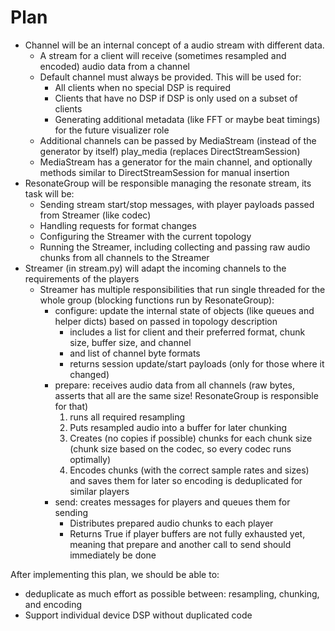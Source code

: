 # Plan

- Channel will be an internal concept of a audio stream with different data.
    - A stream for a client will receive (sometimes resampled and encoded) audio data from a channel
    - Default channel must always be provided. This will be used for:
        - All clients when no special DSP is required
        - Clients that have no DSP if DSP is only used on a subset of clients
        - Generating additional metadata (like FFT or maybe beat timings) for the future visualizer role
    - Additional channels can be passed by MediaStream (instead of the generator by itself) play_media (replaces DirectStreamSession)
    - MediaStream has a generator for the main channel, and optionally methods similar to DirectStreamSession for manual insertion
- ResonateGroup will be responsible managing the resonate stream, its task will be:
    - Sending stream start/stop messages, with player payloads passed from Streamer (like codec)
    - Handling requests for format changes
    - Configuring the Streamer with the current topology
    - Running the Streamer, including collecting and passing raw audio chunks from all channels to the Streamer
- Streamer (in stream.py) will adapt the incoming channels to the requirements of the players
    - Streamer has multiple responsibilities that run single threaded for the whole group (blocking functions run by ResonateGroup):
        - configure: update the internal state of objects (like queues and helper dicts) based on passed in topology description
            - includes a list for client and their preferred format, chunk size, buffer size, and channel
            - and list of channel byte formats
            - returns session update/start payloads (only for those where it changed)
        - prepare: receives audio data from all channels (raw bytes, asserts that all are the same size! ResonateGroup is responsible for that)
            1. runs all required resampling
            2. Puts resampled audio into a buffer for later chunking
            3. Creates (no copies if possible) chunks for each chunk size (chunk size based on the codec, so every codec runs optimally)
            4. Encodes chunks (with the correct sample rates and sizes) and saves them for later so encoding is deduplicated for similar players
        - send: creates messages for players and queues them for sending
            - Distributes prepared audio chunks to each player
            - Returns True if player buffers are not fully exhausted yet, meaning that prepare and another call to send should immediately be done

After implementing this plan, we should be able to:
- deduplicate as much effort as possible between: resampling, chunking, and encoding
- Support individual device DSP without duplicated code
